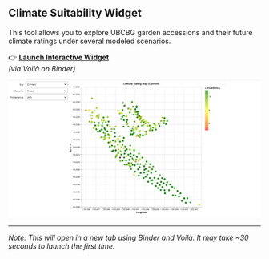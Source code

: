 ## Climate Suitability Widget

This tool allows you to explore UBCBG garden accessions and their future climate ratings under several modeled scenarios.

👉 **[Launch Interactive Widget](https://mybinder.org/v2/gh/Kkubeck/nursery-manual/HEAD?urlpath=voila/render/notebooks/climate-rating-widget.ipynb)**  
*(via Voilà on Binder)*

![Preview](../images/CAT-preview.png)

---
*Note: This will open in a new tab using Binder and Voilà. It may take ~30 seconds to launch the first time.*